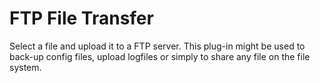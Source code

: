 # FTP File Transfer

Select a file and upload it to a FTP server.
This plug-in might be used to back-up config files,
upload logfiles or simply to share any file on the file system.
